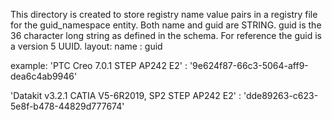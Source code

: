 This directory is created to store registry name value pairs in a registry file for the guid_namespace entity.
Both name and guid are STRING. guid is the 36 character long string as defined in the schema.
For reference the guid is a version 5 UUID.
layout:
name : guid

example:
'PTC Creo 7.0.1 STEP AP242 E2' : '9e624f87-66c3-5064-aff9-dea6c4ab9946'

'Datakit v3.2.1 CATIA V5-6R2019, SP2  STEP  AP242 E2' : 'dde89263-c623-5e8f-b478-44829d777674'
